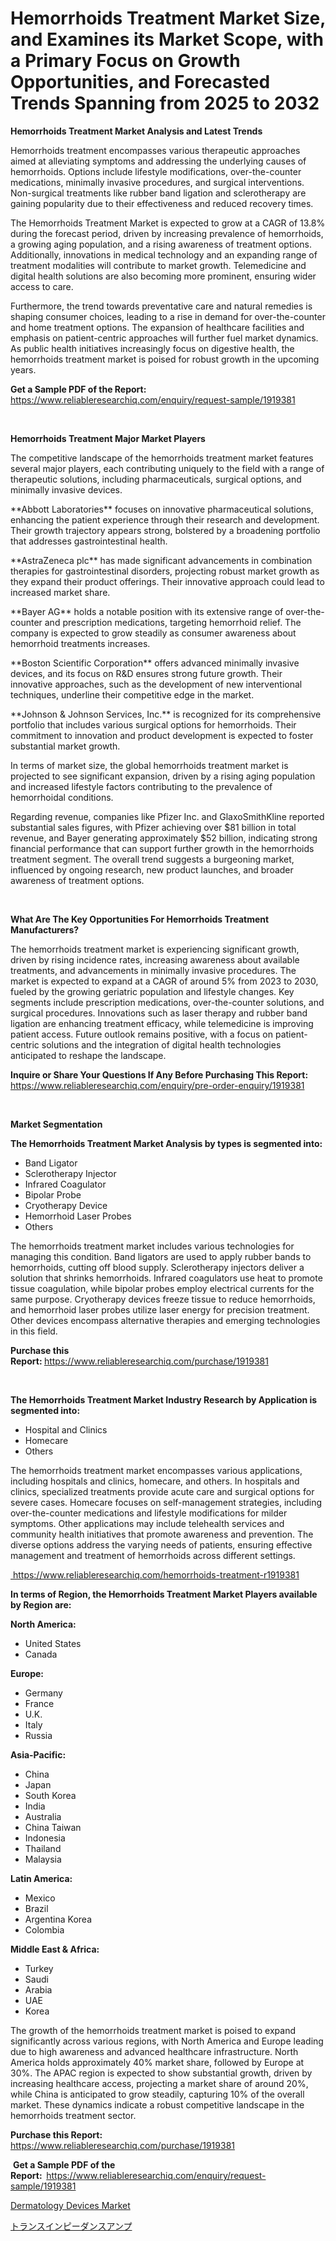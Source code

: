 <p><h1>Hemorrhoids Treatment Market Size, and Examines its Market Scope, with a Primary Focus on Growth Opportunities, and Forecasted Trends Spanning from 2025 to 2032</h1></p><p><strong>Hemorrhoids Treatment Market Analysis and Latest Trends</strong></p>
<p><p>Hemorrhoids treatment encompasses various therapeutic approaches aimed at alleviating symptoms and addressing the underlying causes of hemorrhoids. Options include lifestyle modifications, over-the-counter medications, minimally invasive procedures, and surgical interventions. Non-surgical treatments like rubber band ligation and sclerotherapy are gaining popularity due to their effectiveness and reduced recovery times.</p><p>The Hemorrhoids Treatment Market is expected to grow at a CAGR of 13.8% during the forecast period, driven by increasing prevalence of hemorrhoids, a growing aging population, and a rising awareness of treatment options. Additionally, innovations in medical technology and an expanding range of treatment modalities will contribute to market growth. Telemedicine and digital health solutions are also becoming more prominent, ensuring wider access to care. </p><p>Furthermore, the trend towards preventative care and natural remedies is shaping consumer choices, leading to a rise in demand for over-the-counter and home treatment options. The expansion of healthcare facilities and emphasis on patient-centric approaches will further fuel market dynamics. As public health initiatives increasingly focus on digestive health, the hemorrhoids treatment market is poised for robust growth in the upcoming years.</p></p>
<p><strong>Get a Sample PDF of the Report:&nbsp;</strong> <a href="https://www.reliableresearchiq.com/enquiry/request-sample/1919381?utm_campaign=1082&utm_medium=2&utm_source=Github&utm_content=ia&utm_term=04032025&utm_id=hemorrhoids-treatment">https://www.reliableresearchiq.com/enquiry/request-sample/1919381</a></p>
<p>&nbsp;</p>
<p><strong>Hemorrhoids Treatment Major Market Players</strong></p>
<p><p>The competitive landscape of the hemorrhoids treatment market features several major players, each contributing uniquely to the field with a range of therapeutic solutions, including pharmaceuticals, surgical options, and minimally invasive devices.</p><p>**Abbott Laboratories** focuses on innovative pharmaceutical solutions, enhancing the patient experience through their research and development. Their growth trajectory appears strong, bolstered by a broadening portfolio that addresses gastrointestinal health.</p><p>**AstraZeneca plc** has made significant advancements in combination therapies for gastrointestinal disorders, projecting robust market growth as they expand their product offerings. Their innovative approach could lead to increased market share.</p><p>**Bayer AG** holds a notable position with its extensive range of over-the-counter and prescription medications, targeting hemorrhoid relief. The company is expected to grow steadily as consumer awareness about hemorrhoid treatments increases.</p><p>**Boston Scientific Corporation** offers advanced minimally invasive devices, and its focus on R&D ensures strong future growth. Their innovative approaches, such as the development of new interventional techniques, underline their competitive edge in the market.</p><p>**Johnson & Johnson Services, Inc.** is recognized for its comprehensive portfolio that includes various surgical options for hemorrhoids. Their commitment to innovation and product development is expected to foster substantial market growth.</p><p>In terms of market size, the global hemorrhoids treatment market is projected to see significant expansion, driven by a rising aging population and increased lifestyle factors contributing to the prevalence of hemorrhoidal conditions. </p><p>Regarding revenue, companies like Pfizer Inc. and GlaxoSmithKline reported substantial sales figures, with Pfizer achieving over $81 billion in total revenue, and Bayer generating approximately $52 billion, indicating strong financial performance that can support further growth in the hemorrhoids treatment segment. The overall trend suggests a burgeoning market, influenced by ongoing research, new product launches, and broader awareness of treatment options.</p></p>
<p>&nbsp;</p>
<p><strong>What Are The Key Opportunities For Hemorrhoids Treatment Manufacturers?</strong></p>
<p><p>The hemorrhoids treatment market is experiencing significant growth, driven by rising incidence rates, increasing awareness about available treatments, and advancements in minimally invasive procedures. The market is expected to expand at a CAGR of around 5% from 2023 to 2030, fueled by the growing geriatric population and lifestyle changes. Key segments include prescription medications, over-the-counter solutions, and surgical procedures. Innovations such as laser therapy and rubber band ligation are enhancing treatment efficacy, while telemedicine is improving patient access. Future outlook remains positive, with a focus on patient-centric solutions and the integration of digital health technologies anticipated to reshape the landscape.</p></p>
<p><strong>Inquire or Share Your Questions If Any Before Purchasing This Report:</strong> <a href="https://www.reliableresearchiq.com/enquiry/pre-order-enquiry/1919381?utm_campaign=1082&utm_medium=2&utm_source=Github&utm_content=ia&utm_term=04032025&utm_id=hemorrhoids-treatment">https://www.reliableresearchiq.com/enquiry/pre-order-enquiry/1919381</a></p>
<p>&nbsp;</p>
<p><strong>Market Segmentation</strong></p>
<p><strong>The Hemorrhoids Treatment Market Analysis by types is segmented into:</strong></p>
<p><ul><li>Band Ligator</li><li>Sclerotherapy Injector</li><li>Infrared Coagulator</li><li>Bipolar Probe</li><li>Cryotherapy Device</li><li>Hemorrhoid Laser Probes</li><li>Others</li></ul></p>
<p><p>The hemorrhoids treatment market includes various technologies for managing this condition. Band ligators are used to apply rubber bands to hemorrhoids, cutting off blood supply. Sclerotherapy injectors deliver a solution that shrinks hemorrhoids. Infrared coagulators use heat to promote tissue coagulation, while bipolar probes employ electrical currents for the same purpose. Cryotherapy devices freeze tissue to reduce hemorrhoids, and hemorrhoid laser probes utilize laser energy for precision treatment. Other devices encompass alternative therapies and emerging technologies in this field.</p></p>
<p><strong>Purchase this Report:&nbsp;</strong><a href="https://www.reliableresearchiq.com/purchase/1919381?utm_campaign=1082&utm_medium=2&utm_source=Github&utm_content=ia&utm_term=04032025&utm_id=hemorrhoids-treatment">https://www.reliableresearchiq.com/purchase/1919381</a></p>
<p>&nbsp;</p>
<p><strong>The Hemorrhoids Treatment Market Industry Research by Application is segmented into:</strong></p>
<p><ul><li>Hospital and Clinics</li><li>Homecare</li><li>Others</li></ul></p>
<p><p>The hemorrhoids treatment market encompasses various applications, including hospitals and clinics, homecare, and others. In hospitals and clinics, specialized treatments provide acute care and surgical options for severe cases. Homecare focuses on self-management strategies, including over-the-counter medications and lifestyle modifications for milder symptoms. Other applications may include telehealth services and community health initiatives that promote awareness and prevention. The diverse options address the varying needs of patients, ensuring effective management and treatment of hemorrhoids across different settings.</p></p>
<p><a href="https://www.reliableresearchiq.com/hemorrhoids-treatment-r1919381?utm_campaign=1082&utm_medium=2&utm_source=Github&utm_content=ia&utm_term=04032025&utm_id=hemorrhoids-treatment">&nbsp;https://www.reliableresearchiq.com/hemorrhoids-treatment-r1919381</a></p>
<p><strong>In terms of Region, the Hemorrhoids Treatment Market Players available by Region are:</strong></p>
<p>
    <p> <strong> North America: </strong>
        <ul>
            <li>United States</li>
            <li>Canada</li>
        </ul>
        </p> 
    <p> <strong> Europe: </strong>
        <ul>
            <li>Germany</li>
            <li>France</li>
            <li>U.K.</li>
            <li>Italy</li>
            <li>Russia</li>
        </ul>
        </p> 
    <p> <strong> Asia-Pacific: </strong>
        <ul>
            <li>China</li>
            <li>Japan</li>
            <li>South Korea</li>
            <li>India</li>
            <li>Australia</li>
            <li>China Taiwan</li>
            <li>Indonesia</li>
            <li>Thailand</li>
            <li>Malaysia</li>
        </ul>
        </p> 
    <p> <strong> Latin America: </strong>
        <ul>
            <li>Mexico</li>
            <li>Brazil</li>
            <li>Argentina Korea</li>
            <li>Colombia</li>
        </ul>
        </p> 
    <p> <strong> Middle East & Africa: </strong>
        <ul>
            <li>Turkey</li>
            <li>Saudi</li>
            <li>Arabia</li>
            <li>UAE</li>
            <li>Korea</li>
        </ul>
    </p>
    </p>
<p><p>The growth of the hemorrhoids treatment market is poised to expand significantly across various regions, with North America and Europe leading due to high awareness and advanced healthcare infrastructure. North America holds approximately 40% market share, followed by Europe at 30%. The APAC region is expected to show substantial growth, driven by increasing healthcare access, projecting a market share of around 20%, while China is anticipated to grow steadily, capturing 10% of the overall market. These dynamics indicate a robust competitive landscape in the hemorrhoids treatment sector.</p></p>
<p><strong>Purchase this Report: </strong><a href="https://www.reliableresearchiq.com/purchase/1919381?utm_campaign=1082&utm_medium=2&utm_source=Github&utm_content=ia&utm_term=04032025&utm_id=hemorrhoids-treatment">https://www.reliableresearchiq.com/purchase/1919381</a></p>
<p>&nbsp;<strong>Get a Sample PDF of the Report:&nbsp;&nbsp;</strong><a href="https://www.reliableresearchiq.com/enquiry/request-sample/1919381?utm_campaign=1082&utm_medium=2&utm_source=Github&utm_content=ia&utm_term=04032025&utm_id=hemorrhoids-treatment">https://www.reliableresearchiq.com/enquiry/request-sample/1919381</a></p>
<p><strong></strong></p>
<p><p><a href="https://github.com/zymerivarrik6/Market-Research-Report-List-1/blob/main/dermatology-devices-market.md?utm_campaign=1082&utm_medium=2&utm_source=Github&utm_content=ia&utm_term=04032025&utm_id=hemorrhoids-treatment">Dermatology Devices Market</a></p><p><a href="https://github.com/lababdou/Market-Research-Report-List-6/blob/main/264241041193.md?utm_campaign=1082&utm_medium=2&utm_source=Github&utm_content=ia&utm_term=04032025&utm_id=hemorrhoids-treatment">トランスインピーダンスアンプ</a></p></p>